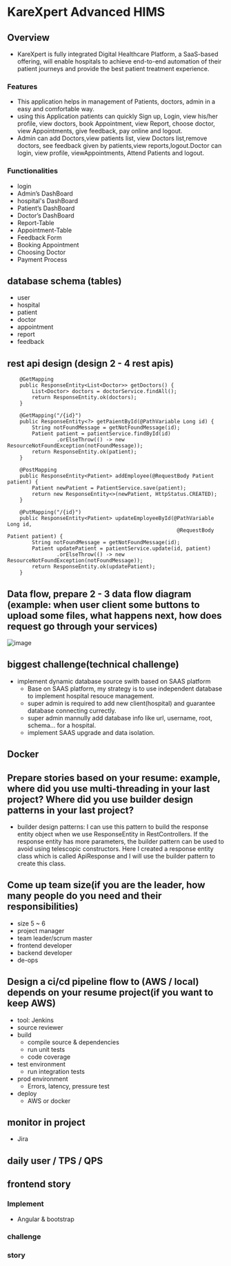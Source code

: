 # KareXpert Advanced HIMS
## Overview
- KareXpert is fully integrated Digital Healthcare Platform, a SaaS-based offering, will enable hospitals to achieve end-to-end automation of their patient journeys and provide the best patient treatment experience.
### Features
- This application helps in management of Patients, doctors, admin in a easy and comfortable way.
- using this Application patients can quickly Sign up, Login, view his/her profile, view doctors, book Appointment, view Report, choose doctor, view Appointments, give feedback, pay online and logout.
- Admin can add Doctors,view patients list, view Doctors list,remove doctors, see feedback given by patients,view reports,logout.Doctor can login, view profile, viewAppointments, Attend Patients and logout.
### Functionalities
- login
- Admin’s DashBoard
- hospital's DashBoard
- Patient’s DashBoard
- Doctor’s DashBoard
- Report-Table
- Appointment-Table
- Feedback Form
- Booking Appointment
- Choosing Doctor
- Payment Process

## database schema (tables)
- user
- hospital
- patient
- doctor
- appointment
- report
- feedback
## rest api design (design 2 - 4 rest apis)
```
    @GetMapping
    public ResponseEntity<List<Doctor>> getDoctors() {
        List<Doctor> doctors = doctorService.findAll();
        return ResponseEntity.ok(doctors);
    }
```
```
    @GetMapping("/{id}")
    public ResponseEntity<?> getPaientById(@PathVariable Long id) {
        String notFoundMessage = getNotFoundMessage(id);
        Patient patient = patientService.findById(id)
                .orElseThrow(() -> new ResourceNotFoundException(notFoundMessage));
        return ResponseEntity.ok(patient);
    }
```
```
    @PostMapping
    public ResponseEntity<Patient> addEmployee(@RequestBody Patient patient) {
        Patient newPatient = PatientService.save(patient);
        return new ResponseEntity<>(newPatient, HttpStatus.CREATED);
    }
```
```
    @PutMapping("/{id}")
    public ResponseEntity<Patient> updateEmployeeById(@PathVariable  Long id,
                                                       @RequestBody Patient patient) {
        String notFoundMessage = getNotFoundMessage(id);
        Patient updatePatient = patientService.update(id, patient)
                .orElseThrow(() -> new ResourceNotFoundException(notFoundMessage));
        return ResponseEntity.ok(updatePatient);
    }
```
## Data flow, prepare 2 - 3 data flow diagram (example: when user client some buttons to upload some files, what happens next, how does request go through your services)
![image](https://github.com/bestHenryJ/antra_projects/assets/130790693/736d8a79-0335-4fac-b5eb-732b960d1b00)
## biggest challenge(technical challenge)
- implement dynamic database source swith based on SAAS platform
  - Base on SAAS platform, my strategy is to use independent database to implement hospital resouce management.
  - super admin is required to add new client(hospital) and guarantee database connecting currectly.
  - super admin mannully add database info like url, username, root, schema... for a hospital.
  - implement SAAS upgrade and data isolation.
## Docker

## Prepare stories based on your resume: example,  where did you use multi-threading in your last project? Where did you use builder design patterns in your last project?
- builder design patterns: I can use this pattern to build the response entity object when we use ResponseEntity in RestControllers. If the response entity has more parameters, the builder pattern can be used to avoid using telescopic constructors. Here I created a response entity class which is called ApiResponse and I will use the builder pattern to create this class.
## Come up team size(if you are the leader, how many people do you need and their responsibilities)
- size 5 ~ 6
- project manager
- team leader/scrum master
- frontend developer
- backend developer
- de-ops
## Design a ci/cd pipeline flow to (AWS / local) depends on your resume project(if you want to keep AWS)
- tool: Jenkins
- source reviewer
- build
  - compile source & dependencies
  - run unit tests
  - code coverage
- test environment
  - run integration tests
- prod environment
  - Errors, latency, pressure test
- deploy
  - AWS or docker
## monitor in project
- Jira
## daily user / TPS / QPS
## frontend story
### Implement
- Angular & bootstrap
### challenge

### story
